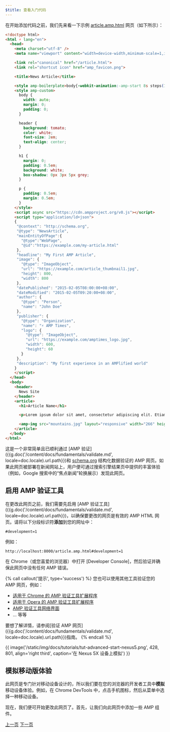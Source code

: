```yaml
---
$title: 查看入门代码
---
```


在开始添加代码之前，我们先来看一下示例 [article.amp.html](https://github.com/googlecodelabs/accelerated-mobile-pages-advanced/blob/master/article.amp.html) 网页（如下所示）：

```html
<!doctype html>
<html ⚡ lang="en">
  <head>
    <meta charset="utf-8" />
    <meta name="viewport" content="width=device-width,minimum-scale=1,initial-scale=1">

    <link rel="canonical" href="/article.html">
    <link rel="shortcut icon" href="amp_favicon.png">

    <title>News Article</title>

    <style amp-boilerplate>body{-webkit-animation:-amp-start 8s steps(1,end) 0s 1 normal both;-moz-animation:-amp-start 8s steps(1,end) 0s 1 normal both;-ms-animation:-amp-start 8s steps(1,end) 0s 1 normal both;animation:-amp-start 8s steps(1,end) 0s 1 normal both}@-webkit-keyframes -amp-start{from{visibility:hidden}to{visibility:visible}}@-moz-keyframes -amp-start{from{visibility:hidden}to{visibility:visible}}@-ms-keyframes -amp-start{from{visibility:hidden}to{visibility:visible}}@-o-keyframes -amp-start{from{visibility:hidden}to{visibility:visible}}@keyframes -amp-start{from{visibility:hidden}to{visibility:visible}}</style><noscript><style amp-boilerplate>body{-webkit-animation:none;-moz-animation:none;-ms-animation:none;animation:none}</style></noscript>
    <style amp-custom>
      body {
        width: auto;
        margin: 0;
        padding: 0;
      }

      header {
        background: tomato;
        color: white;
        font-size: 2em;
        text-align: center;
      }

      h1 {
        margin: 0;
        padding: 0.5em;
        background: white;
        box-shadow: 0px 3px 5px grey;
      }

      p {
        padding: 0.5em;
        margin: 0.5em;
      }
    </style>
    <script async src="https://cdn.ampproject.org/v0.js"></script>
    <script type="application/ld+json">
    {
     "@context": "http://schema.org",
     "@type": "NewsArticle",
     "mainEntityOfPage":{
       "@type":"WebPage",
       "@id":"https://example.com/my-article.html"
     },
     "headline": "My First AMP Article",
     "image": {
       "@type": "ImageObject",
       "url": "https://example.com/article_thumbnail1.jpg",
       "height": 800,
       "width": 800
     },
     "datePublished": "2015-02-05T08:00:00+08:00",
     "dateModified": "2015-02-05T09:20:00+08:00",
     "author": {
       "@type": "Person",
       "name": "John Doe"
     },
     "publisher": {
       "@type": "Organization",
       "name": "⚡ AMP Times",
       "logo": {
         "@type": "ImageObject",
         "url": "https://example.com/amptimes_logo.jpg",
         "width": 600,
         "height": 60
       }
     },
     "description": "My first experience in an AMPlified world"
    }
    </script>
  </head>
  <body>
    <header>
      News Site
    </header>
    <article>
      <h1>Article Name</h1>

      <p>Lorem ipsum dolor sit amet, consectetur adipiscing elit. Etiam egestas tortor sapien, non tristique ligula accumsan eu.</p>

      <amp-img src="mountains.jpg" layout="responsive" width="266" height="150"></amp-img>
    </article>
  </body>
</html>
```

这是一个非常简单且已顺利通过 [AMP 验证]({{g.doc('/content/docs/fundamentals/validate.md', locale=doc.locale).url.path}})和 [schema.org](http://schema.org/) 结构化数据验证的 AMP 网页。如果此网页被部署在新闻网站上，用户便可通过搜索引擎结果页中提供的丰富体验（例如，Google 搜索中的“焦点新闻”轮换展示）发现此网页。

## 启用 AMP 验证工具

在更改此网页之前，我们需要先启用 [AMP 验证工具]({{g.doc('/content/docs/fundamentals/validate.md', locale=doc.locale).url.path}})，以确保要更改的网页是有效的 AMP HTML 网页。请将以下分段标识符**添加**到您的网址中：

```text
#development=1
```

例如：

```text
http://localhost:8000/article.amp.html#development=1
```

在 Chrome（或您喜爱的浏览器）中打开 [Developer Console]，然后验证并确保此网页中没有任何 AMP 错误。

{% call callout('提示', type='success') %}
您也可以使用其他工具验证您的 AMP 网页，例如：

- [适用于 Chrome 的 AMP 验证工具扩展程序](https://chrome.google.com/webstore/detail/amp-validator/nmoffdblmcmgeicmolmhobpoocbbmknc)
- [适用于 Opera 的 AMP 验证工具扩展程序](https://addons.opera.com/zh-cn/extensions/details/amp-validator/)
- [AMP 验证工具网络界面](https://validator.ampproject.org/)
- ... 等等

要想了解详情，请参阅[验证 AMP 网页]({{g.doc('/content/docs/fundamentals/validate.md', locale=doc.locale).url.path}})指南。
{% endcall %}

{{ image('/static/img/docs/tutorials/tut-advanced-start-nexus5.png', 428, 801, align='right third', caption='在 Nexus 5X 设备上模拟') }}

## 模拟移动版体验

此网页是专门针对移动设备设计的，所以我们要在您的浏览器的开发者工具中**模拟**移动设备体验。例如，在 Chrome DevTools 中，点击手机图标，然后从菜单中选择一种移动设备。

现在，我们便可开始更改此网页了。首先，让我们向此网页中添加一些 AMP 组件。

<div class="prev-next-buttons">
  <a class="button prev-button" href="{{g.doc('/content/docs/fundamentals/add_advanced/setting_up.md', locale=doc.locale).url.path}}"><span class="arrow-prev">上一页</span></a>
  <a class="button next-button" href="{{g.doc('/content/docs/fundamentals/add_advanced/adding_components.md', locale=doc.locale).url.path}}"><span class="arrow-next">下一页</span></a>
</div>
